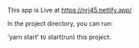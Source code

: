 This app is Live at https://nrj45.netlify.app/

In the project directory, you can run:

'yarn start' to start(run) this project.

